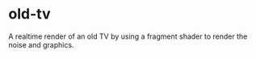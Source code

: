# old-tv
A realtime render of an old TV by using a fragment shader to render the noise and graphics.
